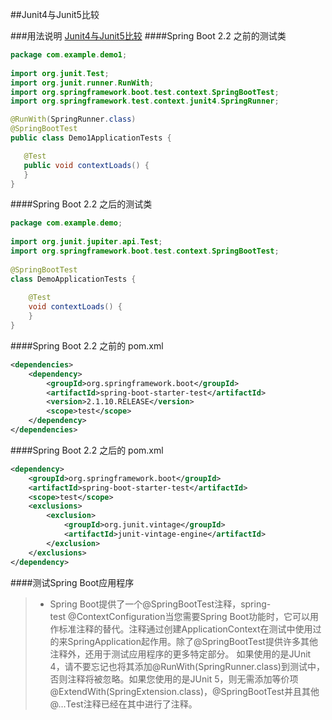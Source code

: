 ##Junit4与Junit5比较

###用法说明
[Junit4与Junit5比较](https://blog.csdn.net/kmesky/article/details/102984592) 
####Spring Boot 2.2 之前的测试类
```java
package com.example.demo1;
    
import org.junit.Test;
import org.junit.runner.RunWith;
import org.springframework.boot.test.context.SpringBootTest;
import org.springframework.test.context.junit4.SpringRunner;

@RunWith(SpringRunner.class)
@SpringBootTest
public class Demo1ApplicationTests {

   @Test
   public void contextLoads() {
   }
}
```

####Spring Boot 2.2 之后的测试类
```java
package com.example.demo;
 
import org.junit.jupiter.api.Test;
import org.springframework.boot.test.context.SpringBootTest;
 
@SpringBootTest
class DemoApplicationTests {
 
    @Test
    void contextLoads() {
    }
} 
```
####Spring Boot 2.2 之前的 pom.xml
```xml
<dependencies>
    <dependency>
        <groupId>org.springframework.boot</groupId>
        <artifactId>spring-boot-starter-test</artifactId>
        <version>2.1.10.RELEASE</version>
        <scope>test</scope>
    </dependency>
</dependencies>
```
####Spring Boot 2.2 之后的 pom.xml
```xml
<dependency>
    <groupId>org.springframework.boot</groupId>
    <artifactId>spring-boot-starter-test</artifactId>
    <scope>test</scope>
    <exclusions>
        <exclusion>
            <groupId>org.junit.vintage</groupId>
            <artifactId>junit-vintage-engine</artifactId>
        </exclusion>
    </exclusions>
</dependency>

```
####测试Spring Boot应用程序
>* Spring Boot提供了一个@SpringBootTest注释，spring-test @ContextConfiguration当您需要Spring Boot功能时，它可以用作标准注释的替代。注释通过创建ApplicationContext在测试中使用过的来SpringApplication起作用。除了@SpringBootTest提供许多其他注释外，还用于测试应用程序的更多特定部分。
>如果使用的是JUnit 4，请不要忘记也将其添加@RunWith(SpringRunner.class)到测试中，否则注释将被忽略。如果您使用的是JUnit 5，则无需添加等价项@ExtendWith(SpringExtension.class)，@SpringBootTest并且其他@…Test注释已经在其中进行了注释。
